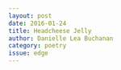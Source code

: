 ```yaml
---
layout: post 
date: 2016-01-24
title: Headcheese Jelly
author: Danielle Lea Buchanan
category: poetry
issue: edge
---
```


